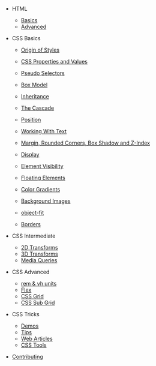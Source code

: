 - HTML

  - [Basics](html/basics.md)
  - [Advanced](html/advanced.md)

- CSS Basics

  - [Origin of Styles](css_basics/origin.md)
  - [CSS Properties and Values](css_basics/essentials.md)
  - [Pseudo Selectors](css_basics/pseudo.md)
  - [Box Model](css_basics/box_model.md)
  - [Inheritance](css_basics/inheritance.md)
  - [The Cascade](css_basics/cascade.md)

  - [Position](css_basics/promo.md)
  - [Working With Text](css_basics/promo.md)
  - [Margin, Rounded Corners, Box Shadow and Z-Index](css_basics/promo.md)
  - [Display](css_basics/promo.md)
  - [Element Visibility](css_basics/promo.md)
  - [Floating Elements](css_basics/promo.md)
  - [Color Gradients](css_basics/promo.md)
  - [Background Images](css_basics/promo.md)
  - [object-fit](css_basics/promo.md)
  - [Borders](css_basics/promo.md)

- CSS Intermediate

  - [2D Transforms](css_basics/promo.md)
  - [3D Transforms](css_basics/promo.md)
  - [Media Queries](media_queries/media.md)

* CSS Advanced

  - [rem & vh units](units/rem_vh.md)
  - [Flex](flexbox/flexbox.md)
  - [CSS Grid](css_grid/css_grid.md)
  - [CSS Sub Grid](css_grid/css_subgrid.md)

* CSS Tricks

  - [Demos](tricks/index.md)
  - [Tips](tricks/tricks.md)
  - [Web Articles](tricks/articles.md)
  - [CSS Tools](tricks/tools.md)

* [Contributing](contribution/index.md)
